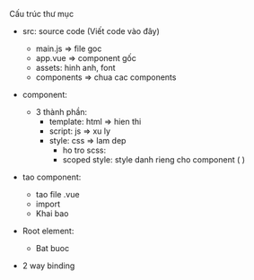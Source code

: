 Cấu trúc thư mục

- src: source code (Viết code vào đây)

  - main.js => file goc
  - app.vue => component gốc
  - assets: hinh anh, font
  - components => chua cac components

- component:

  - 3 thành phần:
    - template: html => hien thi
    - script: js => xu ly
    - style: css => lam dep
      - ho tro scss:
      - scoped style: style danh rieng cho component
        (<style scoped></style> )

- tao component:

  - tao file .vue
  - import
  - Khai bao

- Root element:

  - Bat buoc

- 2 way binding

